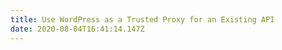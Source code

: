```yaml
---
title: Use WordPress as a Trusted Proxy for an Existing API
date: 2020-08-04T16:41:14.147Z
---
```


